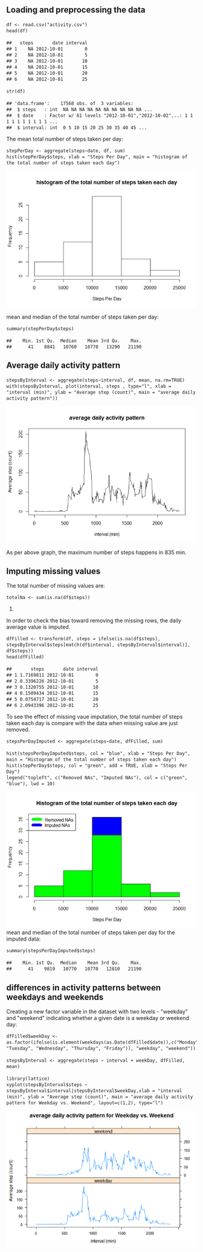 Loading and preprocessing the data
----------------------------------

    df <- read.csv("activity.csv")
    head(df)

    ##   steps       date interval
    ## 1    NA 2012-10-01        0
    ## 2    NA 2012-10-01        5
    ## 3    NA 2012-10-01       10
    ## 4    NA 2012-10-01       15
    ## 5    NA 2012-10-01       20
    ## 6    NA 2012-10-01       25

    str(df)

    ## 'data.frame':    17568 obs. of  3 variables:
    ##  $ steps   : int  NA NA NA NA NA NA NA NA NA NA ...
    ##  $ date    : Factor w/ 61 levels "2012-10-01","2012-10-02",..: 1 1 1 1 1 1 1 1 1 1 ...
    ##  $ interval: int  0 5 10 15 20 25 30 35 40 45 ...

The mean total number of steps taken per day:

    stepPerDay <- aggregate(steps~date, df, sum)
    hist(stepPerDay$steps, xlab = "Steps Per Day", main = "histogram of the total number of steps taken each day")

![](PA1_template_files/figure-markdown_strict/unnamed-chunk-2-1.png)

mean and median of the total number of steps taken per day:

    summary(stepPerDay$steps)

    ##    Min. 1st Qu.  Median    Mean 3rd Qu.    Max. 
    ##      41    8841   10760   10770   13290   21190

Average daily activity pattern
------------------------------

    stepsByInterval <- aggregate(steps~interval, df, mean, na.rm=TRUE)
    with(stepsByInterval, plot(interval, steps , type="l", xlab = "interval (min)", ylab = "Average step (count)", main = "average daily activity pattern"))

![](PA1_template_files/figure-markdown_strict/unnamed-chunk-4-1.png)

As per above graph, the maximum number of steps happens in 835 min.

Imputing missing values
-----------------------

The total number of missing values are:

    totalNa <- sum(is.na(df$steps))

1.  

In order to check the bias toward removing the missing rows, the daily
average value is imputed.

    dfFilled <- transform(df, steps = ifelse(is.na(df$steps), stepsByInterval$steps[match(df$interval, stepsByInterval$interval)], df$steps)) 
    head(dfFilled)

    ##       steps       date interval
    ## 1 1.7169811 2012-10-01        0
    ## 2 0.3396226 2012-10-01        5
    ## 3 0.1320755 2012-10-01       10
    ## 4 0.1509434 2012-10-01       15
    ## 5 0.0754717 2012-10-01       20
    ## 6 2.0943396 2012-10-01       25

To see the effect of missing vaue imputation, the total number of steps
taken each day is compare with the data when missing value are just
removed.

    stepsPerDayImputed <- aggregate(steps~date, dfFilled, sum)

    hist(stepsPerDayImputed$steps, col = "blue", xlab = "Steps Per Day", main = "Histogram of the total number of steps taken each day")
    hist(stepPerDay$steps, col = "green", add = TRUE, xlab = "Steps Per Day")
    legend("topleft", c("Removed NAs", "Imputed NAs"), col = c("green", "blue"), lwd = 10)

![](PA1_template_files/figure-markdown_strict/unnamed-chunk-7-1.png)
mean and median of the total number of steps taken per day for the
imputed data:

    summary(stepsPerDayImputed$steps)

    ##    Min. 1st Qu.  Median    Mean 3rd Qu.    Max. 
    ##      41    9819   10770   10770   12810   21190

differences in activity patterns between weekdays and weekends
--------------------------------------------------------------

Creating a new factor variable in the dataset with two levels -
"weekday" and "weekend" indicating whether a given date is a weekday or
weekend day:

    dfFilled$weekDay <- as.factor(ifelse(is.element(weekdays(as.Date(dfFilled$date)),c("Monday", "Tuesday", "Wednesday", "Thursday", "Friday")), "weekday", "weekend"))

    stepsByInterval <- aggregate(steps ~ interval + weekDay, dfFilled, mean)

    library(lattice)
    xyplot(stepsByInterval$steps ~ stepsByInterval$interval|stepsByInterval$weekDay,xlab = "interval (min)", ylab = "Average step (count)", main = "average daily activity pattern for Weekday vs. Weekend", layout=c(1,2), type="l")

![](PA1_template_files/figure-markdown_strict/unnamed-chunk-9-1.png)
